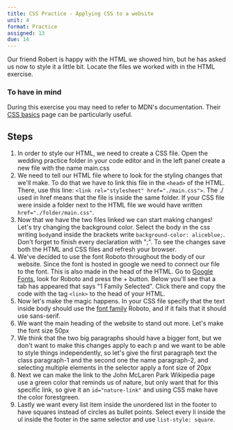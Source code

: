 ```yaml
---
title: CSS Practice - Applying CSS to a website
unit: 4
format: Practice
assigned: 13
due: 14
---
```

Our friend Robert is happy with the HTML we showed him, but he has asked us now to style it a little bit. Locate the files we worked with in the HTML exercise.

### To have in mind
During this exercise you may need to refer to MDN's documentation. Their [CSS basics](https://developer.mozilla.org/en-US/docs/Learn/Getting_started_with_the_web/CSS_basics) page can be particularly useful.

## Steps

1. In order to style our HTML, we need to create a CSS file. Open the wedding practice folder in your code editor and in the left panel create a new file with the name main.css
2. We need to tell our HTML file where to look for the styling changes that we'll make. To do that we have to link this file in the `<head>` of the HTML. There, use this line: `<link rel="stylesheet" href="./main.css">`. The ./  used in href means that the file is inside the same folder. If your CSS file were inside a folder next to the HTML file we would have written `href="./folder/main.css"`.
3. Now that we have the two files linked we can start making changes! Let's try changing the background color. Select the body in the css writing `body`and inside the brackets write `background-color: aliceblue;`. Don't forget to finish every declaration with ";".
To see the changes save both the HTML and CSS files and refresh your browser.
4. We've decided to use the font Roboto throughout the body of our website. Since the font is hosted in google we need to connect our file to the font. This is also made in the head of the HTML. Go to [Google Fonts](https://fonts.google.com/), look for Roboto and press the + button. Below you'll see that a tab has appeared that says "1 Family Selected". Click there and copy the code with the tag `<link>` to the head of your HTML.
5. Now let's make the magic happens. In your CSS file specify that the text inside body should use the [font family](https://developer.mozilla.org/en-US/docs/Web/CSS/font-family) Roboto, and if it fails that it should use sans-serif.
6. We want the main heading of the website to stand out more. Let's make the font size 50px
7. We think that the two big paragraphs should have a bigger font, but we don't want to make this changes apply to each p and we want to be able to style things independently, so let's give the first paragraph text the class paragraph-1 and the second one the name paragraph-2, and selecting multiple elements in the selector apply a font size of 20px
8. Next we can make the link to the John McLaren Park Wikipedia page use a green color that reminds us of nature, but only want that for this specific link, so give it an `id="nature-link"` and using CSS make have the color forestgreen.
9. Lastly we want every list item inside the unordered list in the footer to have squares instead of circles as bullet points. Select every li inside the ul inside the footer in the same selector and use `list-style: square`.

